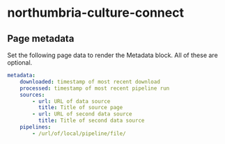 # northumbria-culture-connect

## Page metadata

Set the following page data to render the Metadata block. All of these are optional.

```yml
metadata:
    downloaded: timestamp of most recent download
    processed: timestamp of most recent pipeline run
    sources:
        - url: URL of data source
          title: Title of source page
        - url: URL of second data source
          title: Title of second data source
    pipelines:
        - /url/of/local/pipeline/file/
```